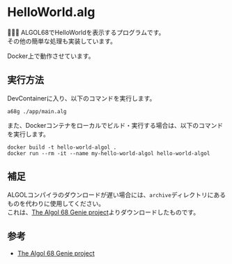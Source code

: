 # HelloWorld.alg

🐁🐁🐁 ALGOL68でHelloWorldを表示するプログラムです。  
その他の簡単な処理も実装しています。  

Docker上で動作させています。  

## 実行方法

DevContainerに入り、以下のコマンドを実行します。  

```shell
a68g ./app/main.alg
```

また、Dockerコンテナをローカルでビルド・実行する場合は、以下のコマンドを実行します。  

```shell
docker build -t hello-world-algol .
docker run --rm -it --name my-hello-world-algol hello-world-algol
```

## 補足

ALGOLコンパイラのダウンロードが遅い場合には、`archive`ディレクトリにあるものを代わりに使用してください。  
これは、[The Algol 68 Genie project](https://jmvdveer.home.xs4all.nl/en.algol-68-genie.html)よりダウンロードしたものです。  

## 参考

- [The Algol 68 Genie project](https://jmvdveer.home.xs4all.nl/en.algol-68-genie.html)
